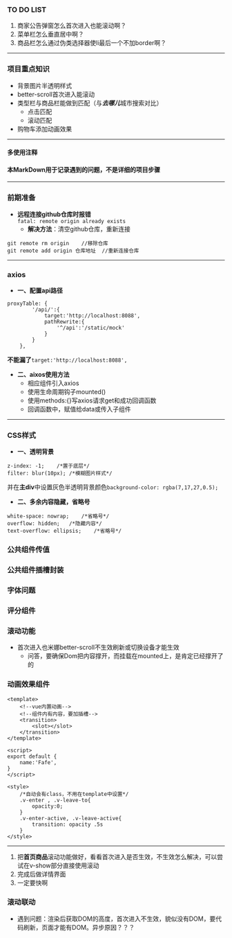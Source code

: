 ### TO DO LIST
1. 商家公告弹窗怎么首次进入也能滚动啊？
1. 菜单栏怎么垂直居中啊？
2. 商品栏怎么通过伪类选择器使li最后一个不加border啊？

----
### 项目重点知识
- 背景图片半透明样式
- better-scroll首次进入能滚动
- 类型栏与商品栏能做到匹配（与***去哪儿***城市搜索对比）
    - 点击匹配
    - 滚动匹配
- 购物车添加动画效果
----
#### 多使用注释
#### 本MarkDown用于记录遇到的问题，不是详细的项目步骤
----
### 前期准备
- **远程连接github仓库时报错**  
`fatal: remote origin already exists`
    - **解决方法**：清空github仓库，重新连接 
``` 
git remote rm origin    //移除仓库
git remote add origin 仓库地址  //重新连接仓库
```
----
### axios
- **一、配置api路径**
```
proxyTable: {
        '/api/':{
            target:'http://localhost:8088',
            pathRewrite:{
                '^/api':'/static/mock'
            }
        }
    },
```
**不能漏了**`target:'http://localhost:8088',`
- **二、aixos使用方法**
    - 相应组件引入axios
    - 使用生命周期钩子mounted()
    - 使用methods:{}写axios请求get和成功回调函数
    - 回调函数中，赋值给data或传入子组件
----
### CSS样式
- **一、透明背景**
```
z-index: -1;    /*置于底层*/
filter: blur(10px); /*模糊图片样式*/
```
并在**主div**中设置灰色半透明背景颜色`background-color: rgba(7,17,27,0.5);`  
- **二、多余内容隐藏，省略号**
```
white-space: nowrap;    /*省略号*/
overflow: hidden;   /*隐藏内容*/
text-overflow: ellipsis;    /*省略号*/
```
### 公共组件传值

### 公共组件插槽封装

### 字体问题

### 评分组件

### 滚动功能
- 首次进入也米娜better-scroll不生效刷新或切换设备才能生效
    - 问答，要确保Dom把内容撑开，而挂载在mounted上，是肯定已经撑开了的

### 动画效果组件
```
<template>
    <!--vue内置动画-->
    <!--组件内有内容，要加插槽-->
    <transition>
        <slot></slot>
    </transition>
</template>

<script>
export default {
    name:'Fafe',
}
</script>

<style>
    /*自动会有class，不用在template中设置*/
    .v-enter , .v-leave-to{
        opacity:0;
    }
    .v-enter-active, .v-leave-active{
        transition: opacity .5s
    }
</style>
```

----
1. 把**首页商品**滚动功能做好，看看首次进入是否生效，不生效怎么解决，可以尝试在v-show部分直接使用滚动
2. 完成后做详情界面
3. 一定要快啊


### 滚动联动
- 遇到问题：渲染后获取DOM的高度，首次进入不生效，貌似没有DOM，要代码刷新，页面才能有DOM。异步原因？？？
